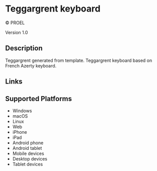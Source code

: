 Teggargrent keyboard
==============

© PROEL

Version 1.0

Description
-----------

Teggargrent generated from template. Teggargrent keyboard based on French Azerty keyboard.

Links
-----

Supported Platforms
-------------------
 * Windows
 * macOS
 * Linux
 * Web
 * iPhone
 * iPad
 * Android phone
 * Android tablet
 * Mobile devices
 * Desktop devices
 * Tablet devices

